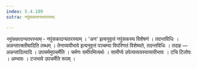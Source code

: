 ```yaml
---
index: 5.4.109
sutra: नपुंसकादन्यतरस्याम्

---
```

_नपुंसकादन्यतरस्याम्_ - नपुंसकादन्यतरस्याम् । 'अन' इत्यनुवृत्तं नपुंसकस्य विशेषणं । तदन्तविधिः । अन्नन्तात्क्लीबादिति लब्धम् । तेनाव्ययीभावे इत्यनुवृत्तं पञ्चम्या विपरिणतं विशेष्यते, तदन्तविधिः । तदाह — अन्नन्तादित्यादि । उपचर्ममुपचर्मेति । चर्मणः समीपमित्यर्थः । सामीप्ये उपेत्यव्ययस्याव्ययीभावः । टचि टिलोपः । अम्भावः । टजभावे उपचर्मेति रूपम् ।